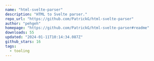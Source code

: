 ```yaml
---
name: "html-svelte-parser"
description: "HTML to Svelte parser."
repo_url: "https://github.com/PatrickG/html-svelte-parser"
author: "pehgeh"
homepage: "https://github.com/PatrickG/html-svelte-parser#readme"
downloads: 55
updated: "2024-01-11T10:14:34.087Z"
github_stars: 16
tags: 
  - tooling
---
```

